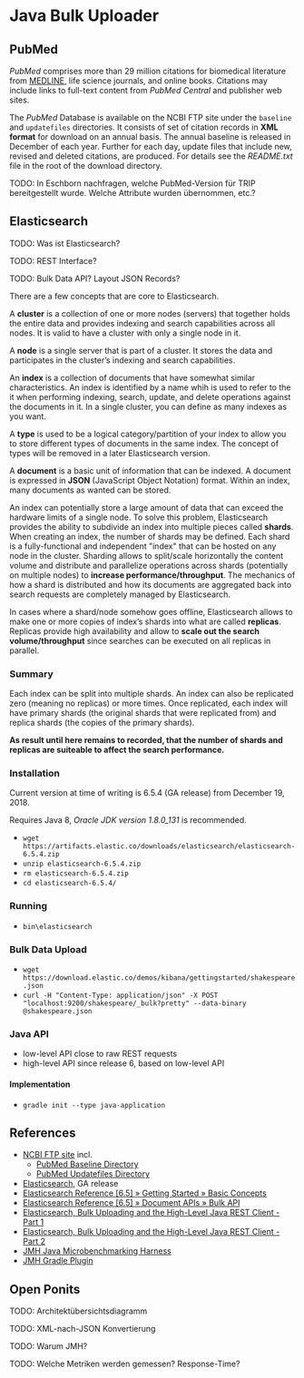 # Java Bulk Uploader

## PubMed

_PubMed_ comprises more than 29 million citations for biomedical literature from [MEDLINE](http://www.nlm.nih.gov/bsd/pmresources.html), life science journals, and online books. Citations may include links to full-text content from _PubMed Central_ and publisher web sites.

The _PubMed_ Database is available on the NCBI FTP site under the `baseline` and `updatefiles` directories. It consists of set of citation records in **XML format** for download on an annual basis. The annual baseline is released in December of each year. Further for each day, update files that include new, revised and deleted citations, are produced. For details see the _README.txt_ file in the root of the download directory.

TODO: In Eschborn nachfragen, welche PubMed-Version für TRIP bereitgestellt wurde. Welche Attribute wurden übernommen, etc.?

## Elasticsearch

TODO: Was ist Elasticsearch?

TODO: REST Interface?

TODO: Bulk Data API? Layout JSON Records?

There are a few concepts that are core to Elasticsearch.

A **cluster** is a collection of one or more nodes (servers) that together holds the entire data and provides indexing and search capabilities across all nodes. It is valid to have a cluster with only a single node in it.

A **node** is a single server that is part of a cluster. It stores the data and participates in the cluster’s indexing and search capabilities.

An **index** is a collection of documents that have somewhat similar characteristics. An index is identified by a name whih is used to refer to the it when performing indexing, search, update, and delete operations against the documents in it. In a single cluster, you can define as many indexes as you want.

A **type** is used to be a logical category/partition of your index to allow you to store different types of documents in the same index. The concept of types will be removed in a later Elasticsearch version.

A **document** is a basic unit of information that can be indexed. A document is expressed in **JSON** (JavaScript Object Notation) format. Within an index, many documents as wanted can be stored.

An index can potentially store a large amount of data that can exceed the hardware limits of a single node. To solve this problem, Elasticsearch provides the ability to subdivide an index into multiple pieces called **shards**. When creating an index, the number of shards may be defined. Each shard is a fully-functional and independent "index" that can be hosted on any node in the cluster. Sharding allows to split/scale horizontally the content volume and distribute and parallelize operations across shards (potentially on multiple nodes) to **increase performance/throughput**. The mechanics of how a shard is distributed and how its documents are aggregated back into search requests are completely managed by Elasticsearch.

In cases where a shard/node somehow goes offline, Elasticsearch allows to make one or more copies of index’s shards into what are called **replicas**. Replicas provide high availability and allow to **scale out the search volume/throughput** since searches can be executed on all replicas in parallel.

### Summary

Each index can be split into multiple shards. An index can also be replicated zero (meaning no replicas) or more times. Once replicated, each index will have primary shards (the original shards that were replicated from) and replica shards (the copies of the primary shards).

**As result until here remains to recorded, that the number of shards and replicas are suiteable to affect the search performance.**

### Installation

Current version at time of writing is 6.5.4 (GA release) from December 19, 2018.

Requires Java 8, _Oracle JDK version 1.8.0\_131_ is recommended.

* `wget https://artifacts.elastic.co/downloads/elasticsearch/elasticsearch-6.5.4.zip`
* `unzip elasticsearch-6.5.4.zip`
* `rm elasticsearch-6.5.4.zip`
* `cd elasticsearch-6.5.4/`

### Running

* `bin\elasticsearch`

### Bulk Data Upload

* `wget https://download.elastic.co/demos/kibana/gettingstarted/shakespeare.json`
* `curl -H "Content-Type: application/json" -X POST "localhost:9200/shakespeare/_bulk?pretty" --data-binary @shakespeare.json`

### Java API

* low-level API close to raw REST requests
* high-level API since release 6, based on low-level API

#### Implementation

* `gradle init --type java-application`

## References

* [NCBI FTP site](ftp://ftp.ncbi.nlm.nih.gov/pubmed/) incl.
  * [PubMed Baseline Directory](ftp://ftp.ncbi.nlm.nih.gov/pubmed/baseline)
  * [PubMed Updatefiles Directory](ftp://ftp.ncbi.nlm.nih.gov/pubmed/updatefiles)
* [Elasticsearch](https://www.elastic.co/de/downloads/elasticsearch#ga-release), GA release
* [Elasticsearch Reference [6.5] » Getting Started » Basic Concepts](https://www.elastic.co/guide/en/elasticsearch/reference/current/getting-started-concepts.html#getting-started-concepts)
* [Elasticsearch Reference [6.5] » Document APIs » Bulk API](https://www.elastic.co/guide/en/elasticsearch/reference/current/docs-bulk.html)
* [Elasticsearch, Bulk Uploading and the High-Level Java REST Client - Part 1](http://www.compose.com/articles/compose-elasticsearch-bulk-uploading-and-the-high-level-java-rest-client-part-1/)
* [Elasticsearch, Bulk Uploading and the High-Level Java REST Client - Part 2](http://www.compose.com/articles/elasticsearch-bulk-uploading-and-the-high-level-java-rest-client-part-2/)
* [JMH Java Microbenchmarking Harness](https://openjdk.java.net/projects/code-tools/jmh/)
* [JMH Gradle Plugin](https://github.com/melix/jmh-gradle-plugin)

## Open Ponits

TODO: Architektübersichtsdiagramm

TODO: XML-nach-JSON Konvertierung

TODO: Warum JMH?

TODO: Welche Metriken werden gemessen? Response-Time?

